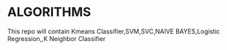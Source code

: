 # ALGORITHMS
This repo will contain Kmeans Classifier,SVM,SVC,NAIVE BAYES,Logistic Regression,,K Neighbor Classifier
